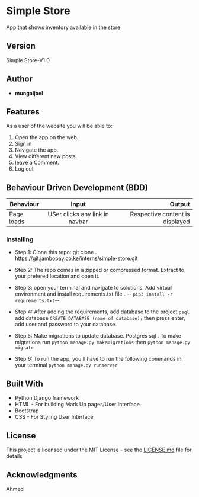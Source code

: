 # Simple Store

App that shows inventory available in the store

## Version

 Simple Store-V1.0 

## Author

* **mungaijoel**

## Features


As a user of the website you will be able to:

1. Open the app on the web.
2. Sign in
3. Navigate the app.
4. View different new posts.
5. leave a Comment.
6. Log out


## Behaviour Driven Development (BDD)
|Behaviour 	           |    Input 	                 |       Output          |
|----------------------------------------------|:-----------------------------------:|-----------------------------:|       
|Page loads	                           |   USer clicks any link in navbar                            |       Respective content is displayed  |                        |


### Installing

* Step 1:
Clone this repo: git clone . https://git.jambopay.co.ke/interns/simple-store.git
* Step 2:
The repo comes in a zipped or compressed format. Extract to your prefered location and open it.
* Step 3:
open your terminal and navigate to solutions. Add virtual environment and install requirements.txt file  . --  `pip3 install -r requrements.txt`--
* Step 4:
After adding the requirements, add database to the project `psql` add database `CREATE DATABASE (name of database);` then press enter, add user and password to your database.

* Step 5:
Make migrations to update database. Postgres sql . To make migrations run `python manage.py makemigrations` then `python manage.py migrate`
* Step 6:
To run the app, you'll have to run the following commands in your terminal
`python manage.py runserver`

    
## Built With

* Python Django framework
* HTML - For building Mark Up pages/User Interface
* Bootstrap
* CSS - For Styling User Interface


## License

This project is licensed under the MIT License - see the [LICENSE.md](LICENSE.md) file for details

## Acknowledgments

Ahmed 